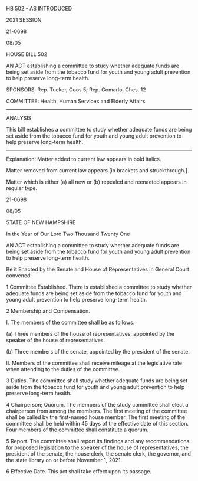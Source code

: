  HB 502 - AS INTRODUCED

 

 

2021 SESSION

 21-0698

 08/05

 

HOUSE BILL 502

 

AN ACT establishing a committee to study whether adequate funds are being set aside from the tobacco fund for youth and young adult prevention to help preserve long-term health.

 

SPONSORS: Rep. Tucker, Coos 5; Rep. Gomarlo, Ches. 12

 

COMMITTEE: Health, Human Services and Elderly Affairs

 

-----------------------------------------------------------------

 

ANALYSIS

 

 This bill establishes a committee to study whether adequate funds are being set aside from the tobacco fund for youth and young adult prevention to help preserve long-term health.

 

- - - - - - - - - - - - - - - - - - - - - - - - - - - - - - - - - - - - - - - - - - - - - - - - - - - - - - - - - - - - - - - - - - - - - - - - - - - 

 

Explanation: Matter added to current law appears in bold italics.

 Matter removed from current law appears [in brackets and struckthrough.]

 Matter which is either (a) all new or (b) repealed and reenacted appears in regular type.

 21-0698

 08/05

 

STATE OF NEW HAMPSHIRE

 

In the Year of Our Lord Two Thousand Twenty One

 

AN ACT establishing a committee to study whether adequate funds are being set aside from the tobacco fund for youth and young adult prevention to help preserve long-term health.

 

Be it Enacted by the Senate and House of Representatives in General Court convened:

 

 1 Committee Established. There is established a committee to study whether adequate funds are being set aside from the tobacco fund for youth and young adult prevention to help preserve long-term health.

 2 Membership and Compensation.

 I. The members of the committee shall be as follows:

 (a) Three members of the house of representatives, appointed by the speaker of the house of representatives.

 (b) Three members of the senate, appointed by the president of the senate.

 II. Members of the committee shall receive mileage at the legislative rate when attending to the duties of the committee.

 3 Duties. The committee shall study whether adequate funds are being set aside from the tobacco fund for youth and young adult prevention to help preserve long-term health.

 4 Chairperson; Quorum. The members of the study committee shall elect a chairperson from among the members. The first meeting of the committee shall be called by the first-named house member. The first meeting of the committee shall be held within 45 days of the effective date of this section. Four members of the committee shall constitute a quorum.

 5 Report. The committee shall report its findings and any recommendations for proposed legislation to the speaker of the house of representatives, the president of the senate, the house clerk, the senate clerk, the governor, and the state library on or before November 1, 2021.

 6 Effective Date. This act shall take effect upon its passage.

